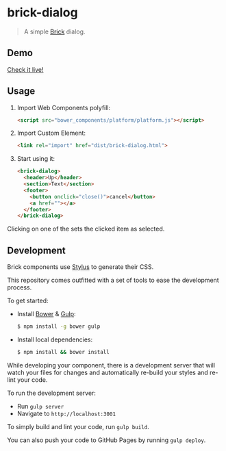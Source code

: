 # brick-dialog

> A simple [Brick](https://github.com/mozbrick/brick/) dialog.

## Demo

[Check it live!](http://mozbrick.github.io/brick-dialog)

## Usage

1. Import Web Components polyfill:

    ```html
    <script src="bower_components/platform/platform.js"></script>
    ```

2. Import Custom Element:

    ```html
    <link rel="import" href="dist/brick-dialog.html">
    ```

3. Start using it:

    ```html
    <brick-dialog>
      <header>Up</header>
      <section>Text</section>
      <footer>
        <button onclick="close()">cancel</button>
        <a href=""></a>
      </footer>
    </brick-dialog>
    ```
  Clicking on one of the <brick-items> sets the clicked item as selected.

## Development

Brick components use [Stylus](http://learnboost.github.com/stylus/) to generate their CSS.

This repository comes outfitted with a set of tools to ease the development process.

To get started:

* Install [Bower](http://bower.io/) & [Gulp](http://gulpjs.com/):

    ```sh
    $ npm install -g bower gulp
    ```

* Install local dependencies:

    ```sh
    $ npm install && bower install
    ```

While developing your component, there is a development server that will watch your files for changes and automatically re-build your styles and re-lint your code.

To run the development server:

* Run `gulp server`
* Navigate to `http://localhost:3001`

To simply build and lint your code, run `gulp build`.

You can also push your code to GitHub Pages by running `gulp deploy`.
